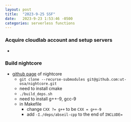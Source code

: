```yaml
---
layout: post
title:  "2023-9-25 SSF"
date:   2023-9-23 1:53:46 -0500
categories: serverless functions
---
```

### Acquire cloudlab account and setup servers
- 

### Build nightcore
- [github page](https://github.com/ut-osa/nightcore/tree/asplos-release) of nightcore
	+ `git clone --recurse-submodules git@github.com:ut-osa/nightcore.git`
	+ need to install cmake
	+ `./build_deps.sh`
	+ need to install g++-9, gcc-9
	+ in Makefile
		* change `CXX ?= g++` to be `CXX = g++-9`
		* add `-I./deps/abseil-cpp` to the end of `INCLUDE=`

